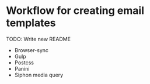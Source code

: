 # Workflow for creating email templates

TODO: Write new README

- Browser-sync
- Gulp
- Postcss
- Panini
- Siphon media query